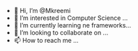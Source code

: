 - 👋 Hi, I’m @Mkreemi
- 👀 I’m interested in Computer Science ...
- 🌱 I’m currently learning ne frameworks...
- 💞️ I’m looking to collaborate on ...
- 📫 How to reach me ...

<!---
Mkreemi/Mkreemi is a ✨ special ✨ repository because its `README.md` (this file) appears on your GitHub profile.
You can click the Preview link to take a look at your changes.
--->
